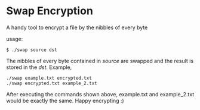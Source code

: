 # Swap Encryption

A handy tool to encrypt a file by the nibbles of every byte

usage:
```
$ ./swap source dst
```

The nibbles of every byte contained in *source* are swapped and the result is stored in the *dst*. Example,

```
./swap example.txt encrypted.txt
./swap encrypted.txt example_2.txt
```

After executing the commands shown above, example.txt and example_2.txt would be exactly the same. Happy encrypting :)
